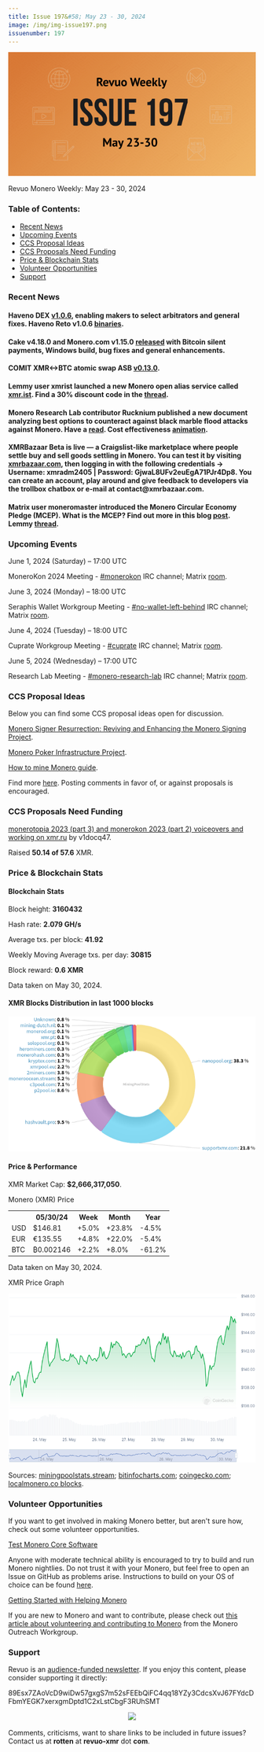 ```yaml
---
title: Issue 197&#58; May 23 - 30, 2024
image: /img/img-issue197.png
issuenumber: 197
---
```

[<img src="/img/img-issue197.png" alt="Revuo Monero Weekly #197 Slide" class="img-lead">](/issue-197.html)

<p class="text-lead">Revuo Monero Weekly: May 23 - 30, 2024</p>
<!--more-->

<h3>Table of Contents:</h3>
<ul class="contents">
    <li><a href="#news">Recent News</a></li>
    <li><a href="#events">Upcoming Events</a></li>
    <li><a href="#ideas">CCS Proposal Ideas</a></li>
    <li><a href="#proposals">CCS Proposals Need Funding</a></li>
    <li><a href="#stats">Price & Blockchain Stats</a></li>
    <li><a href="#volunteer">Volunteer Opportunities</a></li>
    <li><a href="#support">Support</a></li>
</ul>

<h3 id="news">Recent News</h3>

<div class="newsbyte">
    <h4>Haveno DEX <a href="https://github.com/haveno-dex/haveno/releases/tag/1.0.6" target="_blank">v1.0.6</a>, enabling makers to select arbitrators and general fixes. Haveno Reto v1.0.6 <a href="https://github.com/retoaccess1/haveno-reto/releases/tag/v1.0.6" target="_blank">binaries</a>.</h4>
</div>

<div class="newsbyte">
    <h4>Cake v4.18.0 and Monero.com v1.15.0 <a href="https://github.com/cake-tech/cake_wallet/releases/tag/v4.18.0" target="_blank">released</a> with Bitcoin silent payments, Windows build, bug fixes and general enhancements.</h4>
</div>

<div class="newsbyte">
    <h4>COMIT XMR<->BTC atomic swap ASB <a href="https://github.com/comit-network/xmr-btc-swap/releases/tag/0.13.0" target="_blank">v0.13.0</a>.</h4>
</div>

<div class="newsbyte">
    <h4>Lemmy user xmrist launched a new Monero open alias service called <a href="https://xmr.ist/" target="_blank">xmr.ist</a>. Find a 30% discount code in the <a href="https://monero.town/post/3268970" target="_blank">thread</a>.</h4>
</div>

<div class="newsbyte">
    <h4>Monero Research Lab contributor Rucknium published a new document analyzing best options to counteract against black marble flood attacks against Monero. Have a <a href="https://github.com/Rucknium/misc-research/blob/main/Monero-Black-Marble-Flood/pdf/monero-black-marble-optimal-fee-ring-size.pdf" target="_blank">read</a>. Cost effectiveness <a href="https://github.com/Rucknium/misc-research/blob/main/Monero-Black-Marble-Flood/pdf/cost-effectiveness-animation.gif" target="_blank">animation</a>. </h4>
</div>

<div class="newsbyte">
    <h4>XMRBazaar Beta is live — a Craigslist-like marketplace where people settle buy and sell goods settling in Monero. You can test it by visiting <a href="https://xmrbazaar.com/" target="_blank">xmrbazaar.com</a>, then logging in with the following credentials → Username: xmradm2405 | Password: GjwaL8UFv2euEgA71PJr4Dp8. You can create an account, play around and give feedback to developers via the trollbox chatbox or e-mail at contact@xmrbazaar.com.</h4>
</div>

<div class="newsbyte">
    <h4>Matrix user moneromaster introduced the Monero Circular Economy Pledge (MCEP). What is the MCEP? Find out more in this blog <a href="https://moneromaster.substack.com/p/mcep" target="_blank">post</a>. Lemmy <a href="https://monero.town/post/3295696" target="_blank">thread</a>.</h4>
</div>

<h3 id="events">Upcoming Events</h3>

<div class="event">
    <p class="date" markdown="1">June 1, 2024 (Saturday) – 17:00 UTC</p>
    <p markdown="1">MoneroKon 2024 Meeting - <a href="irc://irc.libera.chat/#monerokon" target="_blank">#monerokon</a> IRC channel; Matrix <a href="https://matrix.to/#/#monerokon:matrix.org" target="_blank">room</a>.</p>
</div>

<div class="event">
    <p class="date" markdown="1">June 3, 2024 (Monday) – 18:00 UTC</p>
    <p markdown="1">Seraphis Wallet Workgroup Meeting - <a href="irc://irc.libera.chat/#no-wallet-left-behind" target="_blank">#no-wallet-left-behind</a> IRC channel; Matrix <a href="https://matrix.to/#/#no-wallet-left-behind:monero.social" target="_blank">room</a>.</p>
</div>

<div class="event">
    <p class="date" markdown="1">June 4, 2024 (Tuesday) – 18:00 UTC</p>
    <p markdown="1">Cuprate Workgroup Meeting - <a href="irc://irc.libera.chat/#cuprate" target="_blank">#cuprate</a> IRC channel; Matrix <a href="https://matrix.to/#/#cuprate:monero.social" target="_blank">room</a>.</p>
</div>

<div class="event">
    <p class="date" markdown="1">June 5, 2024 (Wednesday) – 17:00 UTC</p>
    <p markdown="1">Research Lab Meeting - <a href="irc://irc.libera.chat/#monero-research-lab" target="_blank">#monero-research-lab</a> IRC channel; Matrix <a href="https://matrix.to/#/#monero-research-lab:monero.social" target="_blank">room</a>.</p>
</div>

<h3 id="ideas">CCS Proposal Ideas</h3>

<p>Below you can find some CCS proposal ideas open for discussion.</p>

<div class="proposal">
<p><a href="https://repo.getmonero.org/monero-project/ccs-proposals/-/merge_requests/465" target="_blank">Monero Signer Resurrection: Reviving and Enhancing the Monero Signing Project</a>.</p>
</div>

<div class="proposal">
<p><a href="https://repo.getmonero.org/monero-project/ccs-proposals/-/merge_requests/461" target="_blank">Monero Poker Infrastructure Project</a>.</p>
</div>

<div class="proposal">
<p><a href="https://repo.getmonero.org/monero-project/ccs-proposals/-/merge_requests/451" target="_blank">How to mine Monero guide</a>.</p>
</div>

<div class="proposal">
<p>Find more <a href="https://ccs.getmonero.org/ideas/" target="_blank">here</a>. Posting comments in favor of, or against proposals is encouraged.</p>
</div>

<h3 id="proposals">CCS Proposals Need Funding</h3>

<div class="proposal">
    <p><a href="https://ccs.getmonero.org/proposals/v1docq47-monerotopia-2023-part-3-and-monerokon-2023-part-2-voiceovers-and-working-on-xmr.ru.html" target="_blank">monerotopia 2023 (part 3) and monerokon 2023 (part 2) voiceovers and working on xmr.ru</a> by v1docq47.</p>
    <p>Raised <b>50.14 of 57.6</b> XMR.</p>
</div>

<h3 id="stats">Price & Blockchain Stats</h3>

<h4 class="stat">Blockchain Stats</h4>

<div class="bcstats">
    <p>Block height: <b>3160432</b></p>
    <p>Hash rate: <b>2.079 GH/s</b></p>
    <p>Average txs. per block: <b>41.92</b></p>
    <p>Weekly Moving Average txs. per day: <b>30815</b></p>
    <p>Block reward: <b>0.6 XMR</b></p>
</div>
<p class="note">Data taken on May 30, 2024.</p>

<h4 class="stat">XMR Blocks Distribution in last 1000 blocks</h4>
<p><img src="/img/hashrate-pool-distribution-05301.png" alt="Hashrate Pool Distribution Pie Chart"/></p>

<h4 class="stat" id="price-stat">Price & Performance</h4>

<div class="price-intro">XMR Market Cap: <b>$2,666,317,050</b>.</div>

<p class="table-title">Monero (XMR) Price</p>
<table class="price-table">
  <tr class="row1">
    <th></th>
    <th>05/30/24</th>
    <th>Week</th>
    <th>Month</th>
    <th>Year</th>
  </tr>
  <tr>
    <td data-th="XMR to">USD</td>
    <td data-th="05/30/24">$146.81</td>
    <td data-th="Week" class="green">+5.0%</td>
    <td data-th="Month" class="green">+23.8%</td>
    <td data-th="Year" class="red">-4.5%</td>
  </tr>
  <tr class="row3">
    <td data-th="XMR to">EUR</td>
    <td data-th="05/30/24">€135.55</td>
    <td data-th="Week" class="green">+4.8%</td>
    <td data-th="Month" class="green">+22.0%</td>
    <td data-th="Year" class="red">-5.4%</td>
  </tr>
  <tr>
    <td data-th="XMR to">BTC</td>
    <td data-th="05/30/24">₿0.002146</td>
    <td data-th="Week" class="green">+2.2%</td>
    <td data-th="Month" class="green">+8.0%</td>
    <td data-th="Year" class="red">-61.2%</td>
  </tr>
</table>
<p class="note">Data taken on May 30, 2024.</p>

<p class="table-title">XMR Price Graph</p>

![XMR Price Graph 05/23/24-05/30/24](/img/weekly-chart-05301.png "XMR Price Graph 05/23/24-05/30/24")

Sources: <a href="https://miningpoolstats.stream/monero" target="_blank">miningpoolstats.stream</a>; <a href="https://bitinfocharts.com/monero/" target="_blank">bitinfocharts.com</a>; <a href="https://www.coingecko.com/en/coins/monero" target="_blank">coingecko.com</a>; <a href="https://localmonero.co/blocks" target="_blank">localmonero.co blocks</a>.

<h3 id="volunteer">Volunteer Opportunities</h3>

<p>If you want to get involved in making Monero better, but aren't sure how, check out some volunteer opportunities.</p>

<div class="newsbyte">
    <p class="date"><a href="https://github.com/monero-project/monero" target="_blank">Test Monero Core Software</a></p>
    <p>Anyone with moderate technical ability is encouraged to try to build and run Monero nightlies. Do not trust it with your Monero, but feel free to open an Issue on GitHub as problems arise. Instructions to build on your OS of choice can be found <a href="https://github.com/monero-project/monero#compiling-monero-from-source" target="_blank">here</a>. </p>
</div>

<div class="newsbyte">
    <p class="date"><a href="https://github.com/monero-project/monero" target="_blank">Getting Started with Helping Monero</a></p>
    <p>If you are new to Monero and want to contribute, please check out <a href="https://web.archive.org/web/20200805013127/https://www.monerooutreach.org/stories/getting-started-helping-monero.html" target="_blank">this article about volunteering and contributing to Monero</a> from the Monero Outreach Workgroup. </p>
</div>

<h3 id="support">Support</h3>

<p markdown="1">Revuo is an <a href="https://revuo-xmr.com/support/">audience-funded newsletter</a>. If you enjoy this content, please consider supporting it directly:</p>

<p class="address" markdown="1">89Esx7ZAoVcD9wiDw57gxgS7m52sFEEbQiFC4qq18YZy3CdcsXvJ67FYdcDFbmYEGK7xerxgmDptd1C2xLstCbgF3RUhSMT</p>

<p><center><a href="monero:89Esx7ZAoVcD9wiDw57gxgS7m52sFEEbQiFC4qq18YZy3CdcsXvJ67FYdcDFbmYEGK7xerxgmDptd1C2xLstCbgF3RUhSMT" class="qr"><img src="/img/donate-monero.jpg" style="max-width: 200px;"/></a></center></p>

Comments, criticisms, want to share links to be included in future issues? Contact us at **rotten** at **revuo-xmr** dot **com**.
